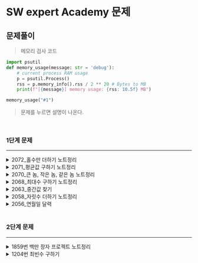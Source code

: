 # SW expert Academy 문제

## 문제풀이 

> 메모리 검사 코드 

```py
import psutil
def memory_usage(message: str = 'debug'):
    # current process RAM usage
    p = psutil.Process()
    rss = p.memory_info().rss / 2 ** 20 # Bytes to MB
    print(f"[{message}] memory usage: {rss: 10.5f} MB")

memory_usage("#1")
```

> 문제를 누르면 설명이 나온다.


<br>

### 1단계 문제

---

<details>
<summary>2072_홀수만 더하기 노트정리</summary>

* [문제링크](https://swexpertacademy.com/main/code/problem/problemDetail.do?contestProbId=AV5QSEhaA5sDFAUq)

## 삼성 기출문제 2072 홀수만 더하기

|시간제한|메모리제한|정답비율|입력조건|출력조건|
|:---:|:---:|:---:|:---:|:---:|
|30초|256MB|71%|첫 줄에 테스트 케이스의 개수 T가 주어지고, 그 아래로 각 테스트 케이스가 주어진다. 각 테스트 케이스의 첫 번째 줄에는 10개의 수가 주어진다.(모든 수는 0이상 10000이하의 정수)|출력의 각 줄은 '#t'로 시작하고, 공백을 한 칸 둔 다음 정답을 출력한다.(t는 테스트케이스의 번호이며 1부터 시작한다.)

<br>

### 문제

```
10개의 수를 입력 받아, 그 중에서 홀수만 더한 값을 출력하는 프로그램을 작성하라
```

<br>

|예제입력|예제출력|
|:---:|:---:|
|3||
|3 17 1 39 8 41 2 32 99 2|#1 200|
|22 8 5 123 7 2 63 7 3 46|#2 208|
|6 63 2 3 58 76 21 33 8 1|#3 121|

<br>

### 문제풀이 전략

1. 메인 로직 처리 
    - 홀수만 더하는 함수

2. 입력 처리
    -  input 받은뒤 그 수만큼 반복하여 testcase를 받는다.

3. 출력 처리
    - 문제 조건에 맞게 출력한다.


### 답안 전체코드

```python
def oddsum(tcase):
    result = 0
    for j in tcase:
        if j%2==1:
            result+=j
    return result
def 입력():
    n = int(input())
    i=0
    testcase = list()
    while i < n:
        inputNums=list(map(int,input().split()))
        testcase.append(inputNums)
        i += 1
    return testcase

def 출력(testcase):
    num=1
    for tcase in testcase:
        result=oddsum(tcase)
        print('#%d %d'%(num,result))
        num+=1

출력(입력())
```

</details>


<details>
<summary>2071_평균값 구하기 노트정리</summary>

* [문제링크](https://swexpertacademy.com/main/code/problem/problemDetail.do?problemLevel=1&contestProbId=AV5QRnJqA5cDFAUq&categoryId=AV5QRnJqA5cDFAUq&categoryType=CODE&problemTitle=&orderBy=FIRST_REG_DATETIME&selectCodeLang=ALL&select-1=1&pageSize=10&pageIndex=1)

## SW Expert Academy 2071번 평균값 구하기

|시간제한|메모리제한|정답비율|입력조건|출력조건|
|:---:|:---:|:---:|:---:|:---:|
|30초|256MB|68%|가장 첫 줄에는 테스트 케이스의 개수 T가 주어지고, 그 아래로 각 테스트 케이스가 주어진다.각 테스트 케이스의 첫 번째 줄에는 10개의 수가 주어진다.|출력의 각줄은 '#t'로 시작하고, 공백을 한 칸 둔 다음 정답을 출력한다.(t는 테스트 케이스의 번호를 의미하며 1부터 시작한다.)

<br>

### 문제

```
10개의 수를 입력 받아, 평균값을 출력하는 프로그램을 작성하라.

(소수점 첫째 자리에서 반올림한 정수를 출력한다.)
```


<br>

|예제입력|예제출력|
|:---:|:---:|
|3|예제출력2|
|3 17 1 39 8 41 2 32 99 2|#1 24|
|22 8 5 123 7 2 63 7 3 46|#2 29|
|6 63 2 3 58 76 21 33 8 1|#3 27|

<br>

### 문제풀이 전략

1. 메인 로직 처리 
    - 모두 더한뒤 10으로 나누고 round 함수를 이용하여 반올림한다.

2. 입력 처리
    -  input 받은뒤 그 수만큼 반복하여 testcase를 받는다.

3. 출력 처리
    - 문제 조건에 맞게 출력한다.


### 답안 전체코드

```py
def 평균(tcase):
    return round(sum(tcase)/10)
def 입력():
    n = int(input())
    i=0
    testcase = list()
    while i < n:
        inputNums=list(map(int,input().split()))
        testcase.append(inputNums)
        i += 1
    return testcase

def 출력(testcase):
    num=1
    for tcase in testcase:
        result=평균(tcase)
        print('#%d %d'%(num,result))
        num+=1

출력(입력())
```

</details>


<details>
<summary>2070_큰 놈, 작은 놈, 같은 놈 노트정리</summary>

* [문제링크](https://swexpertacademy.com/main/code/problem/problemDetail.do?problemLevel=1&contestProbId=AV5QQ6qqA40DFAUq&categoryId=AV5QQ6qqA40DFAUq&categoryType=CODE&problemTitle=&orderBy=FIRST_REG_DATETIME&selectCodeLang=ALL&select-1=1&pageSize=10&pageIndex=1)

## SW Expert Academy 2070번 큰 놈, 작은 놈, 같은 놈

|시간제한|메모리제한|정답비율|입력조건|출력조건|
|:---:|:---:|:---:|:---:|:---:|
|30초|256MB|82%|문제에표기|문제에표기

<br>

### 문제

```
[문제]

2개의 수를 입력 받아 크기를 비교하여 등호 또는 부등호를 출력하는 프로그램을 작성하라.


[제약 사항]

각 수는 0 이상 10000 이하의 정수이다.


[입력]

가장 첫 줄에는 테스트 케이스의 개수 T가 주어지고, 그 아래로 각 테스트 케이스가 주어진다.

각 테스트 케이스의 첫 번째 줄에는 2개의 수가 주어진다.


[출력]

출력의 각 줄은 '#t'로 시작하고, 공백을 한 칸 둔 다음 정답을 출력한다.

(t는 테스트 케이스의 번호를 의미하며 1부터 시작한다.)
```


<br>

|예제입력|예제출력|
|:---:|:---:|
|3|예제출력|
|3 8|#1 <|
|7 7|#2 =|
|369 123|#3 >|


<br>

### 문제풀이 전략

1. 메인 로직 처리 
    - 케이스만 나눠준다.

2. 입력 처리
    -  input 받은뒤 그 수만큼 반복하여 testcase를 받는다.

3. 출력 처리
    - 문제 조건에 맞게 출력한다.

### 답안 전체코드

```py
def 메인함수(testcase):
    if testcase[0] > testcase[1]:
        return ">"
    elif testcase[0] < testcase[1]:
        return "<"
    else:
        return "="


def 입력():
    n = int(input())
    i = 0
    testcaseList = list()
    while i<n:
        testcaseList.append(list(map(int,input().split())))
        i+=1
    return testcaseList

def 출력(testcaseList):
    n = 1
    for testcase in testcaseList:
        print("#%d %c"%(n,메인함수(testcase)))
        n+=1
출력(입력())
```


</details>


<details>
<summary>2068_최대수 구하기 노트정리</summary>

* [문제링크](https://swexpertacademy.com/main/code/problem/problemDetail.do?problemLevel=1&contestProbId=AV5QQhbqA4QDFAUq&categoryId=AV5QQhbqA4QDFAUq&categoryType=CODE&problemTitle=&orderBy=FIRST_REG_DATETIME&selectCodeLang=PYTHON&select-1=1&pageSize=10&pageIndex=1)

## SW Expert Academy 2068번 최대수 구하기

|시간제한|메모리제한|정답비율|입력조건|출력조건|
|:---:|:---:|:---:|:---:|:---:|
|30초|256MB|86%|문제에표기|문제에표기

<br>

### 문제

```
[문제]

10개의 수를 입력 받아, 그 중에서 가장 큰 수를 출력하는 프로그램을 작성하라.


[제약 사항]

각 수는 0 이상 10000 이하의 정수이다.


[입력]

가장 첫 줄에는 테스트 케이스의 개수 T가 주어지고, 그 아래로 각 테스트 케이스가 주어진다.

각 테스트 케이스의 첫 번째 줄에는 10개의 수가 주어진다.


[출력]

출력의 각 줄은 '#t'로 시작하고, 공백을 한 칸 둔 다음 정답을 출력한다.

(t는 테스트 케이스의 번호를 의미하며 1부터 시작한다.)
```


<br>

|예제입력|예제출력|
|:---:|:---:|
|3|예제출력|
|3 17 1 39 8 41 2 32 99 2|#1 99|
|22 8 5 123 7 2 63 7 3 46|#2 123|
|6 63 2 3 58 76 21 33 8 1|#3 76|

<br>

### 문제풀이 전략

1. 메인 로직 처리 
    - 최대수를 반환한다.

2. 입력 처리
    - input 받은뒤 그 수만큼 반복하여 testcase를 받는다.

3. 출력 처리
    - 문제 조건에 맞게 출력한다.


### 답안 전체코드

```py

def 메인함수(testcase):
    return max(testcase)
    


def 입력():
    n = int(input())
    i = 0
    testcaseList = list()
    while i<n: 
        testcaseList.append(list(map(int,input().split())))
        i+=1
    return testcaseList

def 출력(testcaseList):
    n = 1
    for testcase in testcaseList:
        print("#%d %d"%(n,메인함수(testcase)))
        n+=1

출력(입력())



```

</details>


<details>
<summary>2063_중간값 찾기</summary>

* [문제링크](https://swexpertacademy.com/main/code/problem/problemDetail.do?problemLevel=1&contestProbId=AV5QPsXKA2UDFAUq&categoryId=AV5QPsXKA2UDFAUq&categoryType=CODE&problemTitle=&orderBy=FIRST_REG_DATETIME&selectCodeLang=PYTHON&select-1=1&pageSize=10&pageIndex=1)

## SW Expert Academy 2070번 큰 놈, 작은 놈, 같은 놈

|시간제한|메모리제한|정답비율|입력조건|출력조건|
|:---:|:---:|:---:|:---:|:---:|
|30초|256MB|78%|문제에표기|문제에표기

<br>

### 문제

```
[문제]

중간값은 통계 집단의 수치를 크기 순으로 배열 했을 때 전체의 중앙에 위치하는 수치를 뜻한다.

입력으로 N 개의 점수가 주어졌을 때, 중간값을 출력하라.


[예제]

N이 9 이고, 9개의 점수가 아래와 같이 주어질 경우,

85 72 38 80 69 65 68 96 22

69이 중간값이 된다.


[제약 사항]

1. N은 항상 홀수로 주어진다.

2. N은 9이상 199 이하의 정수이다. (9 ≤ N ≤ 199)


[입력]

입력은 첫 줄에 N 이 주어진다.

둘째 줄에 N 개의 점수가 주어진다.


[출력]

N 개의 점수들 중, 중간값에 해당하는 점수를 정답으로 출력한다.
```


<br>

|예제입력|예제출력|
|:---:|:---:|
|9|예제출력|
|85 72 38 80 69 65 68 96 22|69|


<br>

### 문제풀이 전략

1. 메인 로직 처리 
    - 정렬 후 2로 나누어지는 몫의 인덱스를 반환한다.

2. 입력 처리
    - input 받은뒤 그 수만큼 반복하여 testcase를 받는다.

3. 출력 처리
    - 문제 조건에 맞게 출력한다.

### 답안 전체코드

```py
def 메인함수(testcase,n):
    testcase.sort()
    return testcase[(n//2)]

def 입력():
    n = int(input())
    testcase = list(map(int,input().split()))
    return testcase, n

def 출력(testcase,n):
    print(메인함수(testcase,n))


testcase,n = 입력()
출력(testcase,n)

```

</details>

<details>
<summary>2058_자릿수 더하기 노트정리</summary>

* [문제링크](https://swexpertacademy.com/main/code/problem/problemDetail.do?problemLevel=1&contestProbId=AV5QPRjqA10DFAUq&categoryId=AV5QPRjqA10DFAUq&categoryType=CODE&problemTitle=&orderBy=FIRST_REG_DATETIME&selectCodeLang=PYTHON&select-1=1&pageSize=10&pageIndex=1)

## SW Expert Academy 2058번 자릿수 더하기

|시간제한|메모리제한|정답비율|입력조건|출력조건|
|:---:|:---:|:---:|:---:|:---:|
|30초|256MB|92%|문제에표기|문제에표기

<br>

### 문제

```
[문제]

하나의 자연수를 입력 받아 각 자릿수의 합을 계산하는 프로그램을 작성하라.


[제약 사항]

자연수 N은 1부터 9999까지의 자연수이다. (1 ≤ N ≤ 9999)


[입력]

입력으로 자연수 N이 주어진다.


[출력]

각 자릿수의 합을 출력한다.
```


<br>

|예제입력|예제출력|
|:---:|:---:|
|6789|30|

<br>

### 문제풀이 전략

1. 메인 로직 처리 
    - 10으로 나눈 나머지를 더한다.
    - n 을 10으로 나눈 몫으로 바꾼다.

2. 입력 처리
    - input=n 받는다.

3. 출력 처리
    - 문제 조건에 맞게 출력한다.


### 답안 전체코드

```py
n = int(input())
result = 0
while n>0:
    result += n%10
    n=n//10
print(result)
```

</details>

<details>
<summary>2056_연월일 달력</summary>

* [문제링크](https://swexpertacademy.com/main/code/problem/problemDetail.do?problemLevel=1&contestProbId=AV5QLkdKAz4DFAUq&categoryId=AV5QLkdKAz4DFAUq&categoryType=CODE&problemTitle=&orderBy=FIRST_REG_DATETIME&selectCodeLang=PYTHON&select-1=1&pageSize=10&pageIndex=1)

## SW Expert Academy 2058번 자릿수 더하기

|시간제한|메모리제한|정답비율|입력조건|출력조건|
|:---:|:---:|:---:|:---:|:---:|
|30초|256MB|62%|문제에표기|문제에표기

<br>

### 문제

```
연월일 순으로 구성된 8자리의 날짜가 입력으로 주어진다.
```

<img src="/main/common/fileDownload.do?downloadType=CKEditorImages&amp;fileId=AV5QOksKA1QDFAUq">

```
해당 날짜의 유효성을 판단한 후, 날짜가 유효하다면

[그림1] 과 같이 ”YYYY/MM/DD”형식으로 출력하고,

날짜가 유효하지 않을 경우, -1 을 출력하는 프로그램을 작성하라.


연월일로 구성된 입력에서 월은 1~12 사이 값을 가져야 하며

일은 [표1] 과 같이, 1일 ~ 각각의 달에 해당하는 날짜까지의 값을 가질 수 있다.
```

```
※ 2월의 경우, 28일인 경우만 고려한다. (윤년은 고려하지 않는다.)
```
<img src="/main/common/fileDownload.do?downloadType=CKEditorImages&amp;fileId=AV5QOw9qA1UDFAUq">

```
[입력]

입력은 첫 줄에 총 테스트 케이스의 개수 T가 온다.

다음 줄부터 각 테스트 케이스가 주어진다.


[출력]

테스트 케이스 t에 대한 결과는 “#t”을 찍고, 한 칸 띄고, 정답을 출력한다.

(t는 테스트 케이스의 번호를 의미하며 1부터 시작한다.)
```


<br>

|예제입력|예제출력|
|:---:|:---:|
|5|예제출력|
|22220228|#1 2222/02/28|
|20150002|#2 -1|
|01010101|#3 0101/01/01|
|20140230|#4 -1|
|11111111|#5 1111/11/11|

<br>

### 문제풀이 전략

1. 메인 로직 처리 
    - yyyy/mm/dd 로 나누고
    - 각 yyyy/mm/dd를 검증한다
    - 검증 내용은 31까지인 월과 30까지인 월 28일까지인 월을 구분하고 검증한다.
    - yyyy/mm/dd 로 나올수 있게 전처리를 한다. 1-> 01월 나올수 있도록

2. 입력 처리
    - 테스트 케이스 수만큼 받는다.

3. 출력 처리
    - 문제 조건에 맞게 출력한다.


### 답안 전체코드

```py
def 메인함수(testcase):
    #yyyy/mm/dd 로나눠야함
    날짜들 = list()
    dd=testcase%100
    testcase=testcase//100
    mm=testcase%100
    yyyy=testcase//100

    날짜들.append(yyyy)
    날짜들.append(mm)
    날짜들.append(dd) 
    return 날짜들

def 년전처리(숫자):
    if 99 < 숫자 < 1000:
        숫자 = "0%d"%숫자
    elif 9 < 숫자 < 100:
        숫자 = "00%d"%숫자
    elif 0 < 숫자 < 10:
        숫자 = "000%d"%숫자
    else:
        숫자 = "%d"%숫자
    return 숫자

def 월일전처리(숫자):
    if 0 < 숫자 < 10:
        숫자 = "0%d"%숫자
    else:
        숫자 = "%d"%숫자
    return 숫자

def 검증(날짜들):
    삼십일일월 = [1,3,5,7,8,10,12]
    삼십일월 = [4,6,9,11]
    이월 = [2]
    if 날짜들[1] in 삼십일일월 and 0<날짜들[2]<32:
        return True
    elif 날짜들[1] in 삼십일월 and 0<날짜들[2]<31:
        return True
    elif 날짜들[1] in 이월 and 0<날짜들[2]<29:
        return True
    else : return False


def 입력():
    n = int(input())
    i = 0
    testcaseList = list()
    while i<n:
        testcaseList.append(int(input()))
        i+=1
    return testcaseList

def 출력(testcaseList):
    n = 1
    for 날짜들 in testcaseList:
        연월일 = 메인함수(날짜들)
        if 검증(연월일):
            print("#%d %s/%s/%s"%(n,년전처리(연월일[0]),월일전처리(연월일[1]),월일전처리(연월일[2])))
        else:
            print("#%d -1"%n)
        n+=1

출력(입력())
```

</details>


<br>


### 2단계 문제

---


<details>
<summary>1859번 백만 장자 프로젝트 노트정리</summary>

* [문제링크](https://swexpertacademy.com/main/code/problem/problemDetail.do?problemLevel=2&contestProbId=AV5LrsUaDxcDFAXc&categoryId=AV5LrsUaDxcDFAXc&categoryType=CODE&problemTitle=&orderBy=FIRST_REG_DATETIME&selectCodeLang=ALL&select-1=2&pageSize=10&pageIndex=1)

## SW Expert Academy 1859번 백만 장자 프로젝트

|시간제한|메모리제한|정답비율|입력조건|출력조건|
|:---:|:---:|:---:|:---:|:---:|
|30초|256MB|30%|문제에표기|문제에표기

<br>

### 문제

```
[문제]

25년 간의 수행 끝에 원재는 미래를 보는 능력을 갖게 되었다. 이 능력으로 원재는 사재기를 하려고 한다.

다만 당국의 감시가 심해 한 번에 많은 양을 사재기 할 수 없다.

다음과 같은 조건 하에서 사재기를 하여 최대한의 이득을 얻도록 도와주자.

    1. 원재는 연속된 N일 동안의 물건의 매매가를 예측하여 알고 있다.
    2. 당국의 감시망에 걸리지 않기 위해 하루에 최대 1만큼 구입할 수 있다.
    3. 판매는 얼마든지 할 수 있다.

예를 들어 3일 동안의 매매가가 1, 2, 3 이라면 처음 두 날에 원료를 구매하여 마지막 날에 팔면 3의 이익을 얻을 수 있다.


[입력]

첫 번째 줄에 테스트 케이스의 수 T가 주어진다.

각 테스트 케이스 별로 첫 줄에는 자연수 N(2 ≤ N ≤ 1,000,000)이 주어지고,

둘째 줄에는 각 날의 매매가를 나타내는 N개의 자연수들이 공백으로 구분되어 순서대로 주어진다.

각 날의 매매가는 10,000이하이다.


[출력]

각 테스트 케이스마다 ‘#x’(x는 테스트케이스 번호를 의미하며 1부터 시작한다)를 출력하고, 최대 이익을 출력한다.


[예제 풀이]

1번째 케이스는 아무 것도 사지 않는 것이 최대 이익이다.

2번째 케이스는 1,2일에 각각 한 개씩 사서 세 번째 날에 두 개를 팔면 10의 이익을 얻을 수 있다.
```


<br>

|예제입력|예제출력|
|:---:|:---:|
|3|testcase개수|
|3|test1|
|10 7 6|#1 0|
|3|test2|
|3 5 9|#2 10|
|5|test3|
|1 1 3 1 2|#3 5|


<br>

### 문제풀이 전략

1. 메인 로직 처리 
    - 역정렬하여 가장 높은수를 만나면 계산한다. 이후 가장높은 수는 삭제한다

2. 입력 처리
    - input 받은뒤 그 수만큼 반복하여 testcase를 받는다.

3. 출력 처리
    - 문제 조건에 맞게 출력한다.

### 답안 전체코드

```py
def 메인함수(testcase):
    j=0
    sum = 0
    result = 0
    maxnums = sorted(testcase,reverse=1)
    for i in testcase:
        sum += i
        j+=1
        max = maxnums[0]
        if max == i:
            result +=((i*j)-sum)
            sum = 0
            j = 0
            del maxnums[0]
    return result

def 입력():
    n = int(input())
    testcaseList = list()
    for i in range(n):
        m = int(input())
        testcaseList.append(list(map(int,input().split())))
    return testcaseList

def 출력(testcaseList):
    num = 1
    for testcase in testcaseList:
        print("#%d %d"%(num,메인함수(testcase)))
        num+=1

출력(입력())

```

</details>

<details>
<summary>1204번 최빈수 구하기</summary>

* [문제링크](https://swexpertacademy.com/main/code/problem/problemDetail.do?problemLevel=2&contestProbId=AV13zo1KAAACFAYh&categoryId=AV13zo1KAAACFAYh&categoryType=CODE&problemTitle=&orderBy=RECOMMEND_COUNT&selectCodeLang=PYTHON&select-1=2&pageSize=10&pageIndex=1)

## SW Expert Academy 1204번 최빈수 구하기

|시간제한|메모리제한|정답비율|입력조건|출력조건|
|:---:|:---:|:---:|:---:|:---:|
|30초|256MB|52%|문제에표기|문제에표기

<br>

### 문제

```
[문제]

어느 고등학교에서 실시한 1000명의 수학 성적을 토대로 통계 자료를 만들려고 한다.

이때, 이 학교에서는 최빈수를 이용하여 학생들의 평균 수준을 짐작하는데, 여기서 최빈수는 특정 자료에서 가장 여러 번 나타나는 값을 의미한다.

다음과 같은 수 분포가 있으면,

10, 8, 7, 2, 2, 4, 8, 8, 8, 9, 5, 5, 3

최빈수는 8이 된다.

최빈수를 출력하는 프로그램을 작성하여라 (단, 최빈수가 여러 개 일 때에는 가장 큰 점수를 출력하라).

[제약 사항]

학생의 수는 1000명이며, 각 학생의 점수는 0점 이상 100점 이하의 값이다.
 
[입력]

첫 번째 줄에 테스트 케이스의 수 T가 주어진다.

각 테스트 케이스의 첫 줄에는 테스트 케이스의 번호가 주어지고 그 다음 줄부터는 점수가 주어진다.

[출력]

#부호와 함께 테스트 케이스의 번호를 출력하고, 공백 문자 후 테스트 케이스에 대한 답을 출력한다.
```


<br>

|예제입력|예제출력|
|:---:|:---:|
|예제입력|예제출력|



<br>

### 문제풀이 전략


- 빈수처리는 dict 자료형을 사용하여 key(점수) :value(출현빈도) 로하여 푼다.
- 만약 출현빈도가 같은게 있다면 더 높은 점수를 출력하자.



### 답안 전체코드

```py
n = int(input())
i = 0
result = list()
while i<n:
    i+=1
    z=input()
    testcase = list(map(int,input().split()))
    indexes = {key : 0 for key in testcase}
    for value in testcase:
        indexes[value]+=1
    keys = [k for k,v in indexes.items() if max(indexes.values()) == v]
    result.append(max(keys))

for index in range(len(result)):
    print("#%d %d"%(index+1,result[index]))

```

</details>